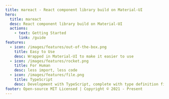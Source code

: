 ```yaml
---
title: mareact - React component library build on Material-UI
hero:
  title: mareact
  desc: React component library build on Material-UI
  actions:
    - text: Getting Started
      link: /guide
features:
  - icon: /images/features/out-of-the-box.png
    title: Easy to Use
    desc: Wrapped in Material-UI to make it easier to use
  - icon: /images/features/rocket.png
    title: For Human
    desc: less import, less code
  - icon: /images/features/file.png
    title: TypeScript
    desc: Development with TypeScript, complete with type definition files
footer: Open-source MIT Licensed | Copyright © 2021 - Present
---
```

